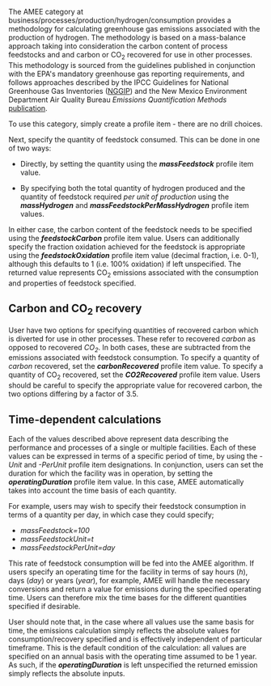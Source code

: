 The AMEE category at business/processes/production/hydrogen/consumption
provides a methodology for calculating greenhouse gas emissions
associated with the production of hydrogen. The methodology is based on
a mass-balance approach taking into consideration the carbon content of
process feedstocks and and carbon or CO<sub>2</sub> recovered for use in other
processes. This methodology is sourced from the guidelines published in
conjunction with the EPA's mandatory greenhouse gas reporting
requirements, and follows approaches described by the IPCC Guidelines
for National Greenhouse Gas Inventories
([NGGIP](http://www.ipcc-nggip.iges.or.jp/public/2006gl/vol3.html)) and
the New Mexico Environment Department Air Quality Bureau *Emissions
Quantification Methods*
[publication](http://www.nmenv.state.nm.us/aqb/ghg/documents/NM_GHGEI_quantif_proced2008.pdf).

To use this category, simply create a profile item - there are no drill
choices.

Next, specify the quantity of feedstock consumed. This can be done in
one of two ways:

  - Directly, by setting the quantity using the ***massFeedstock***
    profile item value.

<!-- end list -->

  - By specifying both the total quantity of hydrogen produced and the
    quantity of feedstock required *per unit of production* using the
    ***massHydrogen*** and ***massFeedstockPerMassHydrogen*** profile
    item values.

In either case, the carbon content of the feedstock needs to be
specified using the ***feedstockCarbon*** profile item value. Users can
additionally specify the fraction oxidation achieved for the feedstock
is appropriate using the ***feedstockOxidation*** profile item value
(decimal fraction, i.e. 0-1), although this defaults to 1 (i.e. 100%
oxidation) if left unspecified. The returned value represents CO<sub>2</sub>
emissions associated with the consumption and properties of feedstock
specified.

## Carbon and CO<sub>2</sub> recovery

User have two options for specifying quantities of recovered carbon
which is diverted for use in other processes. These refer to recovered
*carbon* as opposed to recovered *CO<sub>2</sub>*. In both cases, these are
subtracted from the emissions associated with feedstock consumption. To
specify a quantity of *carbon* recovered, set the ***carbonRecovered***
profile item value. To specify a quantity of CO<sub>2</sub> recovered, set the
***CO2Recovered*** profile item value. Users should be careful to
specify the appropriate value for recovered carbon, the two options
differing by a factor of 3.5.

## Time-dependent calculations

Each of the values described above represent data describing the
performance and processes of a single or multiple facilities. Each of
these values can be expressed in terms of a specific period of time, by
using the *-Unit* and *-PerUnit* profile item designations. In
conjunction, users can set the duration for which the facility was in
operation, by setting the ***operatingDuration*** profile item value. In
this case, AMEE automatically takes into account the time basis of each
quantity.

For example, users may wish to specify their feedstock consumption in
terms of a quantity per day, in which case they could specify;

  - *massFeedstock=100*
  - *massFeedstockUnit=t*
  - *massFeedstockPerUnit=day*

This rate of feedstock consumption will be fed into the AMEE algorithm.
If users specify an operating time for the facility in terms of say
hours (*h*), days (*day*) or years (*year*), for example, AMEE will
handle the necessary conversions and return a value for emissions during
the specified operating time. Users can therefore mix the time bases for
the different quantities specified if desirable.

User should note that, in the case where all values use the same basis
for time, the emissions calculation simply reflects the absolute values
for consumption/recovery specified and is effectively independent of
particular timeframe. This is the default condition of the calculation:
all values are specified on an annual basis with the operating time
assumed to be 1 year. As such, if the ***operatingDuration*** is left
unspecified the returned emission simply reflects the absolute inputs.
